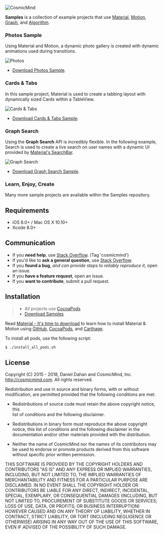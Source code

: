 ![CosmicMind](http://www.cosmicmind.com/samples/github/cosmicmind-logo.png)

**Samples** is a collection of example projects that use [Material](https://github.com/CosmicMind/Material), [Motion](https://github.com/CosmicMind/Motion), [Graph](https://github.com/CosmicMind/Graph), and [Algorithm](https://github.com/CosmicMind/Algorithm).

### Photos Sample

Using Material and Motion, a dynamic photo gallery is created with dynamic animations used during transitions.

![Photos](http://www.cosmicmind.com/motion/projects/photos.gif)

* [Download Photos Sample](https://github.com/CosmicMind/Samples/tree/master/Projects/Programmatic/Photos).

### Cards & Tabs

In this sample project, Material is used to create a tabbing layout with dynamically sized Cards within a TableView.

![Cards & Tabs](http://cosmicmind.com/samples/github/page-tab-bar-controller-2.png)

* [Download Cards & Tabs Sample](https://github.com/CosmicMind/Samples/tree/master/Projects/Programmatic/CardTableView).

### Graph Search

Using the **Graph Search** API is incredibly flexible. In the following example, Search is used to create a live search on user names with a dynamic UI provided by [Material's SearchBar](http://cosmicmind.com/material/searchbar).

![Graph Search](http://www.cosmicmind.com/gifs/shared/search-bar-controller.gif)

* [Download Graph Search Sample](https://github.com/CosmicMind/Samples/tree/master/Projects/Programmatic/Search).

### Learn, Enjoy, Create

Many more sample projects are available within the Samples repository.

## Requirements

* iOS 8.0+ / Mac OS X 10.10+
* Xcode 8.0+

## Communication

- If you **need help**, use [Stack Overflow](http://stackoverflow.com/questions/tagged/cosmicmind). (Tag 'cosmicmind')
- If you'd like to **ask a general question**, use [Stack Overflow](http://stackoverflow.com/questions/tagged/cosmicmind).
- If you **found a bug**, _and can provide steps to reliably reproduce it_, open an issue.
- If you **have a feature request**, open an issue.
- If you **want to contribute**, submit a pull request.

## Installation

> - All projects use [CocoaPods](http://cocoapods.org)
> - [Download Samples](https://github.com/CosmicMind/Samples/archive/master.zip)

Read [Material - It's time to download](https://www.cosmicmind.com/danieldahan/lesson/6) to learn how to install Material & Motion using [GitHub](http://github.com), [CocoaPods](http://cocoapods.org), and [Carthage](https://github.com/Carthage/Carthage).

To install all pods, use the following script:

```bash
$ ./install_all_pods.sh
```

## License

Copyright (C) 2015 - 2018, Daniel Dahan and CosmicMind, Inc. <http://cosmicmind.com>. All rights reserved.

Redistribution and use in source and binary forms, with or without modification, are permitted provided that the following conditions are met:

*   Redistributions of source code must retain the above copyright notice, this     
    list of conditions and the following disclaimer.

*   Redistributions in binary form must reproduce the above copyright notice,
    this list of conditions and the following disclaimer in the documentation
    and/or other materials provided with the distribution.

*   Neither the name of CosmicMind nor the names of its
    contributors may be used to endorse or promote products derived from
    this software without specific prior written permission.

THIS SOFTWARE IS PROVIDED BY THE COPYRIGHT HOLDERS AND CONTRIBUTORS "AS IS" AND ANY EXPRESS OR IMPLIED WARRANTIES, INCLUDING, BUT NOT LIMITED TO, THE IMPLIED WARRANTIES OF MERCHANTABILITY AND FITNESS FOR A PARTICULAR PURPOSE ARE DISCLAIMED. IN NO EVENT SHALL THE COPYRIGHT HOLDER OR CONTRIBUTORS BE LIABLE FOR ANY DIRECT, INDIRECT, INCIDENTAL, SPECIAL, EXEMPLARY, OR CONSEQUENTIAL DAMAGES (INCLUDING, BUT NOT LIMITED TO, PROCUREMENT OF SUBSTITUTE GOODS OR SERVICES; LOSS OF USE, DATA, OR PROFITS; OR BUSINESS INTERRUPTION) HOWEVER CAUSED AND ON ANY THEORY OF LIABILITY, WHETHER IN CONTRACT, STRICT LIABILITY, OR TORT (INCLUDING NEGLIGENCE OR OTHERWISE) ARISING IN ANY WAY OUT OF THE USE OF THIS SOFTWARE, EVEN IF ADVISED OF THE POSSIBILITY OF SUCH DAMAGE.
